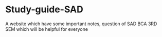 # Study-guide-SAD
A website which have some important notes, question of SAD BCA 3RD SEM which will be helpful for everyone
